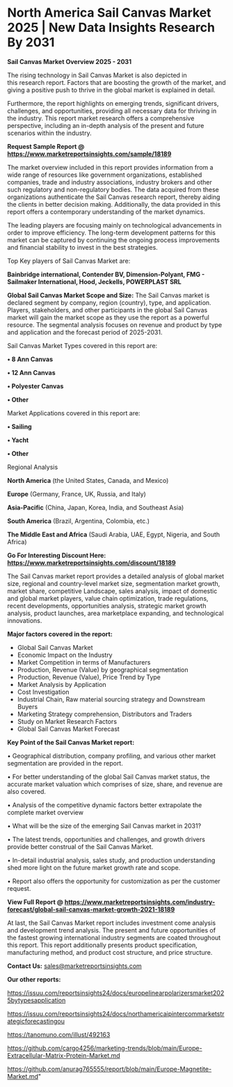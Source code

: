 # North America Sail Canvas Market 2025 | New Data Insights Research By 2031

<Strong> Sail Canvas Market Overview 2025 - 2031</strong>

The rising technology in Sail Canvas Market is also depicted in this research report. Factors that are boosting the growth of the market, and giving a positive push to thrive in the global market is explained in detail.

Furthermore, the report highlights on emerging trends, significant drivers, challenges, and opportunities, providing all necessary data for thriving in the industry. This report market research offers a comprehensive perspective, including an in-depth analysis of the present and future scenarios within the industry.

<strong>Request Sample Report @ <a href=https://www.marketreportsinsights.com/sample/18189>https://www.marketreportsinsights.com/sample/18189</a></strong>

The market overview included in this report provides information from a wide range of resources like government organizations, established companies, trade and industry associations, industry brokers and other such regulatory and non-regulatory bodies. The data acquired from these organizations authenticate the Sail Canvas research report, thereby aiding the clients in better decision making. Additionally, the data provided in this report offers a contemporary understanding of the market dynamics.

The leading players are focusing mainly on technological advancements in order to improve efficiency. The long-term development patterns for this market can be captured by continuing the ongoing process improvements and financial stability to invest in the best strategies.

Top Key players of Sail Canvas Market are:

<strong>Bainbridge international, Contender BV, Dimension-Polyant, FMG - Sailmaker International, Hood, Jeckells, POWERPLAST SRL</strong>

<strong><b>Global Sail Canvas Market Scope and Size:</b></strong>
The Sail Canvas market is declared segment by company, region (country), type, and application. Players, stakeholders, and other participants in the global Sail Canvas market will gain the market scope as they use the report as a powerful resource. The segmental analysis focuses on revenue and product by type and application and the forecast period of 2025-2031.

Sail Canvas Market Types covered in this report are:

<strong>• 8 Ann Canvas

• 12 Ann Canvas

• Polyester Canvas

• Other</strong>

Market Applications covered in this report are:

<strong>• Sailing

• Yacht

• Other</strong> 

Regional Analysis

<strong>North America</strong> (the United States, Canada, and Mexico)

<strong>Europe</strong> (Germany, France, UK, Russia, and Italy)

<strong>Asia-Pacific</strong> (China, Japan, Korea, India, and Southeast Asia)

<strong>South America</strong> (Brazil, Argentina, Colombia, etc.)

<strong>The Middle East and Africa</strong> (Saudi Arabia, UAE, Egypt, Nigeria, and South Africa)

<strong>Go For Interesting Discount Here: <a href=https://www.marketreportsinsights.com/discount/18189>https://www.marketreportsinsights.com/discount/18189</a></strong>

The Sail Canvas market report provides a detailed analysis of global market size, regional and country-level market size, segmentation market growth, market share, competitive Landscape, sales analysis, impact of domestic and global market players, value chain optimization, trade regulations, recent developments, opportunities analysis, strategic market growth analysis, product launches, area marketplace expanding, and technological innovations.

<strong><b>Major factors covered in the report:</b></strong>
<ul>
  <li>Global Sail Canvas Market </li>
  <li>Economic Impact on the Industry</li>
  <li>Market Competition in terms of Manufacturers</li>
  <li>Production, Revenue (Value) by geographical segmentation</li>
  <li>Production, Revenue (Value), Price Trend by Type</li>
  <li>Market Analysis by Application</li>
  <li>Cost Investigation</li>
  <li>Industrial Chain, Raw material sourcing strategy and Downstream Buyers</li>
  <li>Marketing Strategy comprehension, Distributors and Traders</li>
  <li>Study on Market Research Factors</li>
  <li>Global Sail Canvas Market Forecast</li>
</ul>

<strong><b>Key Point of the Sail Canvas Market report:</b></strong>

• Geographical distribution, company profiling, and various other market segmentation are provided in the report.

• For better understanding of the global Sail Canvas market status, the accurate market valuation which comprises of size, share, and revenue are also covered.

• Analysis of the competitive dynamic factors better extrapolate the complete market overview

• What will be the size of the emerging Sail Canvas market in 2031?

• The latest trends, opportunities and challenges, and growth drivers provide better construal of the Sail Canvas Market.

• In-detail industrial analysis, sales study, and production understanding shed more light on the future market growth rate and scope.

• Report also offers the opportunity for customization as per the customer request.

<strong><b>View Full Report @ <a href=https://www.marketreportsinsights.com/industry-forecast/global-sail-canvas-market-growth-2021-18189>https://www.marketreportsinsights.com/industry-forecast/global-sail-canvas-market-growth-2021-18189</a></b></strong>


At last, the Sail Canvas Market report includes investment come analysis and development trend analysis. The present and future opportunities of the fastest growing international industry segments are coated throughout this report. This report additionally presents product specification, manufacturing method, and product cost structure, and price structure.

<strong>Contact Us:</strong>
sales@marketreportsinsights.com

<strong>Our other reports:</strong>

<a href=https://issuu.com/reportsinsights24/docs/europelinearpolarizersmarket2025bytypesapplication>https://issuu.com/reportsinsights24/docs/europelinearpolarizersmarket2025bytypesapplication</a>

<a href=https://issuu.com/reportsinsights24/docs/northamericaipintercommarketstrategicforecastingou>https://issuu.com/reportsinsights24/docs/northamericaipintercommarketstrategicforecastingou</a>

<a href=https://tanomuno.com/illust/492163>https://tanomuno.com/illust/492163</a>

<a href=https://github.com/cargo4256/marketing-trends/blob/main/Europe-Extracellular-Matrix-Protein-Market.md>https://github.com/cargo4256/marketing-trends/blob/main/Europe-Extracellular-Matrix-Protein-Market.md</a>

<a href=https://github.com/anurag765555/report/blob/main/Europe-Magnetite-Market.md>https://github.com/anurag765555/report/blob/main/Europe-Magnetite-Market.md</a>"
